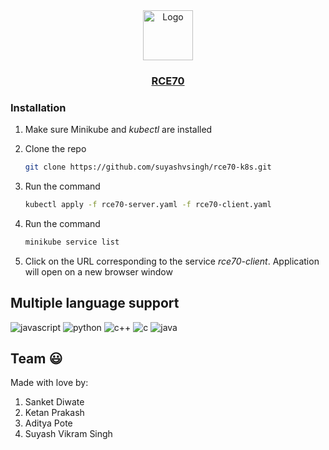 <div align="center">
   <img src="https://raw.githubusercontent.com/suyashvsingh/rce70-client/main/public/images/logo.png" alt="Logo" height="80">
</div>

<h3 align="center">
  <a href="https://rce70.vercel.app/">
      RCE70
  </a>
</h3>

### Installation

1. Make sure Minikube and _kubectl_ are installed

2. Clone the repo
   ```sh
   git clone https://github.com/suyashvsingh/rce70-k8s.git
   ```

3. Run the command
   ```sh
   kubectl apply -f rce70-server.yaml -f rce70-client.yaml
   ```

4. Run the command
   ```sh
   minikube service list
   ```
   
5. Click on the URL corresponding to the service _rce70-client_. Application will open on a new browser window

## Multiple language support

![javascript]
![python]
![c++]
![c]
![java]

## Team 😃

Made with love by:

1. Sanket Diwate
2. Ketan Prakash
3. Aditya Pote
4. Suyash Vikram Singh

[c++]: https://img.shields.io/badge/c++-%2300599C.svg?style=for-the-badge&logo=c%2B%2B&logoColor=white
[c]: https://img.shields.io/badge/c-%2300599C.svg?style=for-the-badge&logo=c&logoColor=white
[python]: https://img.shields.io/badge/python-3670A0?style=for-the-badge&logo=python&logoColor=ffdd54
[javascript]: https://img.shields.io/badge/javascript-%23323330.svg?style=for-the-badge&logo=javascript&logoColor=%23F7DF1E
[java]: https://img.shields.io/badge/java-%23ED8B00.svg?style=for-the-badge&logo=java&logoColor=white
